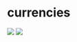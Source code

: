 # currencies
![](https://img.shields.io/badge/-informational?style=flat-square&logo=BITCOIN&logoColor=white&color=161b21) 
![](https://img.shields.io/badge/-informational?style=flat-square&logo=ETHEREUM&logoColor=black&color=161b21)
